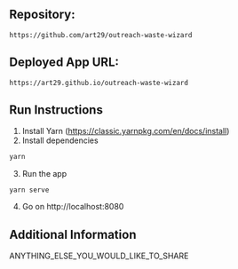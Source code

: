 ## Repository: 

```
https://github.com/art29/outreach-waste-wizard
```

## Deployed App URL: 

```
https://art29.github.io/outreach-waste-wizard
```

## Run Instructions

1. Install Yarn (https://classic.yarnpkg.com/en/docs/install)
2. Install dependencies
```bash
yarn
```
3. Run the app
```
yarn serve
```
4. Go on http://localhost:8080
## Additional Information

ANYTHING_ELSE_YOU_WOULD_LIKE_TO_SHARE
